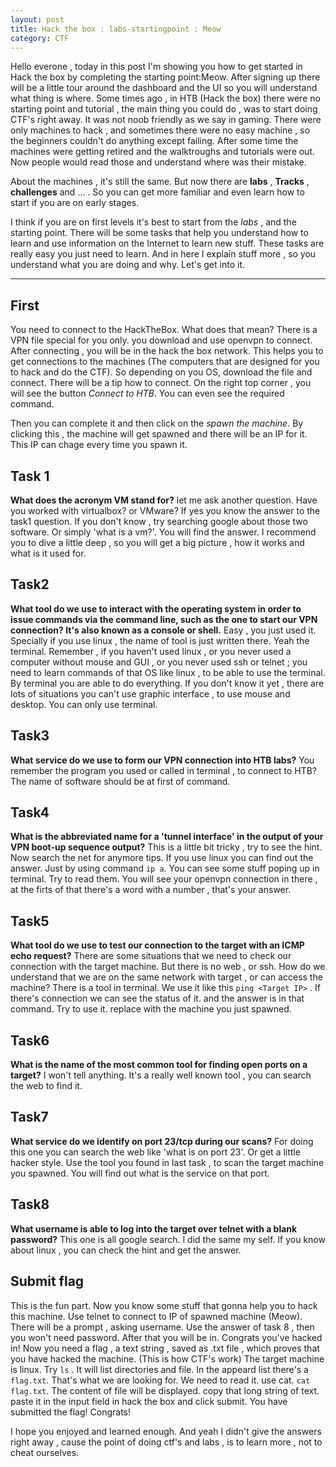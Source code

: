 ```yaml
---
layout: post
title: Hack the box : labs-startingpoint : Meow
category: CTF
---
```


Hello everone , today in this post I'm showing you how to get started in Hack the box by completing the starting point:Meow. After signing up there will be a little tour around the dashboard and the UI
so you will understand what thing is where.
Some times ago , in HTB (Hack the box) there were no starting point and tutorial , the main thing you could do , was to start doing CTF's right away. It was not noob friendly
as we say in gaming. There were only machines to hack , and sometimes there were no easy machine , so the beginners couldn't do anything except failing. After some time the 
machines were getting retired and the walktroughs and tutorials were out. Now people would read those and understand where was their mistake.

About the machines , it's still the same. But now there are **labs** , **Tracks** , **challenges** and ... . So you can get more familiar and even learn how to start if you
are on early stages.

I think if you are on first levels it's best to start from the *labs* , and the starting point. There will be some tasks that help you understand how to learn and use information
on the Internet to learn new stuff. These tasks are really easy you just need to learn. And in here I explain stuff more , so you understand what you are doing and why. Let's get into it.

------------------------

## First
You need to connect to the HackTheBox. What does that mean? There is a VPN file special for you only. you download and use openvpn to connect. After connecting , you will be
in the hack the box network. This helps you to get connections to the machines (The computers that are designed for you to hack and do the CTF). So depending on you OS,
download the file and connect. There will be a tip how to connect. On the right top corner , you will see the button *Connect to HTB*. You can even see the required command.

Then you can complete it and then click on the *spawn the machine*. By clicking this , the machine will get spawned and there will be an IP for it. This IP can chage every time
you spawn it.


## Task 1
**What does the acronym VM stand for?**
let me ask another question. Have you worked with virtualbox? or VMware? If yes you know the answer to the task1 question. If you don't know , try searching google about those two
software. Or simply 'what is a vm?'. You will find the answer. I recommend you to dive a little deep , so you will get a big picture , how it works and what is it used for.

## Task2
**What tool do we use to interact with the operating system in order to issue commands via the command line, such as the one to start our VPN connection? It's also known as a console or shell.**
Easy , you just used it. Specially if you use linux , the name of tool is just written there. Yeah the terminal. Remember , if you haven't used linux , or you never used a computer without mouse and GUI ,
or you never used ssh or telnet ; you need to learn commands of that OS like linux , to be able to use the terminal. By terminal you are able to do everything. If you don't know it yet , there are 
lots of situations you can't use graphic interface , to use mouse and desktop. You can only use terminal.

## Task3
**What service do we use to form our VPN connection into HTB labs?**
You remember the program you used or called in terminal , to connect to HTB? The name of software should be at first of command.

## Task4
**What is the abbreviated name for a 'tunnel interface' in the output of your VPN boot-up sequence output?**
This is a little bit tricky , try to see the hint. Now search the net for anymore tips.
If you use linux you can find out the answer. Just by using command `ip a`. You can see some stuff poping up in terminal. Try to read them. You will see your openvpn connection
in there , at the firts of that there's a word with a number , that's your answer.

## Task5
**What tool do we use to test our connection to the target with an ICMP echo request?**
There are some situations that we need to check our connection with the target machine. But there is no web , or ssh. How do we understand that we are on the same network 
with target , or can access the machine?
There is a tool in terminal. We use it like this `ping <Target IP>` . If there's connection we can see the status of it.
and the answer is in that command. Try to use it. replace <Target IP> with the machine you just spawned.

## Task6
**What is the name of the most common tool for finding open ports on a target?**
I won't tell anything. It's a really well known tool , you can search the web to find it.

## Task7
**What service do we identify on port 23/tcp during our scans?**
For doing this one you can search the web like 'what is on port 23'. Or get a little hacker style. Use the tool you found in last task , to scan the target machine you spawned.
You will find out what is the service on that port.

## Task8
**What username is able to log into the target over telnet with a blank password?**
This one is all google search. I did the same my self. If you know about linux , you can check the hint and get the answer.

## Submit flag
This is the fun part. Now you know some stuff that gonna help you to hack this machine. Use telnet to connect to IP of spawned machine (Meow). There will be a prompt , asking
username. Use the answer of task 8 , then you won't need password.
After that you will be in. Congrats you've hacked in!
Now you need a flag , a text string , saved as .txt file , which proves that you have hacked the machine. (This is how CTF's work)
The target machine is linux. Try `ls` . It will list directories and file. 
In the appeard list there's a `flag.txt`. That's what we are looking for. We need to read it.
use cat. `cat flag.txt`. The content of file will be displayed. copy that long string of text. paste it in the input field in hack the box and click submit.
You have submitted the flag! Congrats!

I hope you enjoyed and learned enough. And yeah I didn't give the answers right away , cause the point of doing ctf's and labs , is to learn more , not to cheat ourselves.

